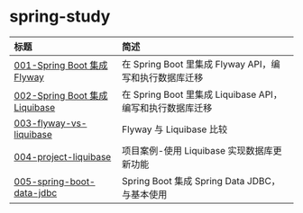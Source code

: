 # spring-study  

|  标题   | 简述  |
|  :----  | :----  |
| [001-Spring Boot 集成 Flyway](https://github.com/Peng-star-star/spring-study/tree/main/001-spring-boot-flyway#1%E7%AE%80%E8%BF%B0%E7%9B%AE%E7%9A%84)  | 在 Spring Boot 里集成 Flyway API，编写和执行数据库迁移 |
| [002-Spring Boot 集成 Liquibase](https://github.com/Peng-star-star/spring-study/tree/main/002-spring-boot-liquibase)  | 在 Spring Boot 里集成 Liquibase API，编写和执行数据库迁移 |
| [003-flyway-vs-liquibase](https://github.com/Peng-star-star/spring-study/blob/main/003-flyway-vs-liquibase.md)  | Flyway 与 Liquibase 比较 |
| [004-project-liquibase](https://github.com/Peng-star-star/spring-study/blob/main/004-project-liquibase.md)  | 项目案例-使用 Liquibase 实现数据库更新功能 |
| [005-spring-boot-data-jdbc](https://github.com/Peng-star-star/spring-study/blob/main/005-spring-boot-data-jdbc)  | Spring Boot 集成 Spring Data JDBC，与基本使用 |
